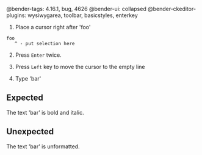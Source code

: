 @bender-tags: 4.16.1, bug, 4626
@bender-ui: collapsed
@bender-ckeditor-plugins: wysiwygarea, toolbar, basicstyles, enterkey

1. Place a cursor right after 'foo'

```
foo
   ^ - put selection here
```

2. Press `Enter` twice.

3. Press `Left` key to move the cursor to the empty line

4. Type 'bar'

## Expected

The text 'bar' is bold and italic.

## Unexpected

The text 'bar' is unformatted.
